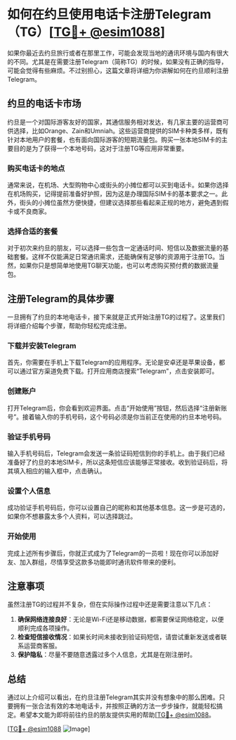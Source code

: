 # 如何在约旦使用电话卡注册Telegram（TG）[[TG💪+ @esim1088](https://t.me/s/esim1088)]

如果你最近去约旦旅行或者在那里工作，可能会发现当地的通讯环境与国内有很大的不同。尤其是在需要注册Telegram（简称TG）的时候，如果没有正确的指导，可能会觉得有些麻烦。不过别担心，这篇文章将详细为你讲解如何在约旦顺利注册Telegram。

## 约旦的电话卡市场

约旦是一个对国际游客友好的国家，其通信服务相对发达，有几家主要的运营商可供选择，比如Orange、Zain和Umniah。这些运营商提供的SIM卡种类多样，既有针对本地用户的套餐，也有面向国际游客的短期流量包。购买一张本地SIM卡的主要目的是为了获得一个本地号码，这对于注册TG等应用非常重要。

### 购买电话卡的地点

通常来说，在机场、大型购物中心或街头的小摊位都可以买到电话卡。如果你选择在机场购买，记得提前准备好护照，因为这是办理国际SIM卡的基本要求之一。此外，街头的小摊位虽然方便快捷，但建议选择那些看起来正规的地方，避免遇到假卡或不良商家。

### 选择合适的套餐

对于初次来约旦的朋友，可以选择一些包含一定通话时间、短信以及数据流量的基础套餐。这样不仅能满足日常通讯需求，还能确保有足够的资源用于注册TG。当然，如果你只是想简单地使用TG聊天功能，也可以考虑购买预付费的数据流量包。

## 注册Telegram的具体步骤

一旦拥有了约旦的本地电话卡，接下来就是正式开始注册TG的过程了。这里我们将详细介绍每个步骤，帮助你轻松完成注册。

### 下载并安装Telegram

首先，你需要在手机上下载Telegram的应用程序。无论是安卓还是苹果设备，都可以通过官方渠道免费下载。打开应用商店搜索“Telegram”，点击安装即可。

### 创建账户

打开Telegram后，你会看到欢迎界面。点击“开始使用”按钮，然后选择“注册新账号”。接着输入你的手机号码，这个号码必须是你当前正在使用的约旦本地号码。

### 验证手机号码

输入手机号码后，Telegram会发送一条验证码短信到你的手机上。由于我们已经准备好了约旦的本地SIM卡，所以这条短信应该能够正常接收。收到验证码后，将其填入相应的输入框中，点击确认。

### 设置个人信息

成功验证手机号码后，你可以设置自己的昵称和其他基本信息。这一步是可选的，如果你不想暴露太多个人资料，可以选择跳过。

### 开始使用

完成上述所有步骤后，你就正式成为了Telegram的一员啦！现在你可以添加好友、加入群组，尽情享受这款多功能即时通讯软件带来的便利。

## 注意事项

虽然注册TG的过程并不复杂，但在实际操作过程中还是需要注意以下几点：

1. **确保网络连接良好**：无论是Wi-Fi还是移动数据，都需要保证网络稳定，以便顺利完成各项操作。
2. **检查短信接收情况**：如果长时间未接收到验证码短信，请尝试重新发送或者联系运营商客服。
3. **保护隐私**：尽量不要随意透露过多个人信息，尤其是在刚注册时。

## 总结

通过以上介绍可以看出，在约旦注册Telegram其实并没有想象中的那么困难。只要拥有一张合法有效的本地电话卡，并按照正确的方法一步步操作，就能轻松搞定。希望本文能为即将前往约旦的朋友提供实用的帮助[[TG💪+ @esim1088](https://t.me/s/esim1088)。

[[TG💪+ @esim1088](https://t.me/s/esim1088) ![Image](https://i.postimg.cc/4NQfJmqS/Snipaste-2025-05-13-00-14-12.png)]